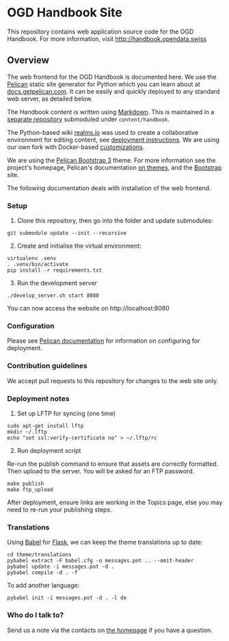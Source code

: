 # OGD Handbook Site #

This repository contains web application source code for the OGD Handbook. For more information, visit http://handbook.opendata.swiss

## Overview ##

The web frontend for the OGD Handbook is documented here. We use the [Pelican](http://getpelican.com) static site generator for Python which you can learn about at [docs.getpelican.com](http://docs.getpelican.com). It can be easily and quickly deployed to any standard web server, as detailed below.

The Handbook content is written using [Markdown](https://bitbucket.org/tutorials/markdowndemo). This is maintained in a [separate repository](https://bitbucket.org/loleg/ch-ogd-handbook) submoduled under `content/handbook`.

The Python-based wiki [realms.io](http://realms.io) was used to create a collaborative environment for editing content, see [deployment instructions](https://github.com/scragg0x/realms-wiki). We are using our own fork with Docker-based [customizations](https://github.com/loleg/realms-wiki/tree/postgres/docker).

We are using the [Pelican Bootstrap 3](https://github.com/getpelican/pelican-themes/tree/master/pelican-bootstrap3) theme. For more information see the project's homepage, Pelican's documentation [on themes](http://docs.getpelican.com/en/3.5.0/themes.html), and the [Bootstrap](http://getbootstrap.com/) site.

The following documentation deals with installation of the web frontend.

### Setup ###

1) Clone this repository, then go into the folder and update submodules:

```
git submodule update --init --recursive
```

2) Create and initialise the virtual environment:

```
virtualenv .venv
. .venv/bin/activate
pip install -r requirements.txt
```

3) Run the development server

```
./develop_server.sh start 8080
```

You can now access the website on http://localhost:8080

### Configuration ###

Please see [Pelican documentation](http://docs.getpelican.com/en/latest/settings.html) for information on configuring for deployment.

### Contribution guidelines ###

We accept pull requests to this repository for changes to the web site only.

### Deployment notes ###

1) Set up LFTP for syncing (one time)

```
sudo apt-get install lftp
mkdir ~/.lftp
echo "set ssl:verify-certificate no" > ~/.lftp/rc
```

2) Run deployment script

Re-run the publish command to ensure that assets are correctly formatted. Then upload to the server. You will be asked for an FTP password.

```
make publish
make ftp_upload
```

After deployment, ensure links are working in the Topics page, else you may need to re-run your publishing steps.

### Translations ###

Using [Babel](http://babel.pocoo.org/) for [Flask](http://pythonhosted.org/Flask-Babel/#translating-applications), we can keep the theme translations up to date:

```
cd theme/translations
pybabel extract -F babel.cfg -o messages.pot .. --omit-header
pybabel update -i messages.pot -d .
pybabel compile -d . -f
```

To add another language:
```
pybabel init -i messages.pot -d . -l de
```

### Who do I talk to? ###

Send us a note via the contacts on [the homepage](http://handbook.opendata.swiss) if you have a question.
